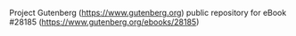Project Gutenberg (https://www.gutenberg.org) public repository for eBook #28185 (https://www.gutenberg.org/ebooks/28185)
